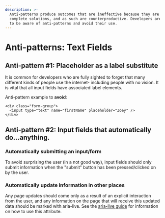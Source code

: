 ```yaml
---
description: >-
  Anti-patterns produce outcomes that are ineffective because they are not
  complete solutions, and as such are counterproductive. Developers are advised
  to be aware of anti-patterns and avoid their use.
---
```


# Anti-patterns: Text Fields

## Anti-pattern \#1: Placeholder as a label substitute

It is common for developers who are fully sighted to forget that many different kinds of people use the internet- including people with no vision. It is vital that all input fields have associated label elements.

Anti-pattern example to **avoid**:

```markup
<div class="form-group">
  <input type="text" name="firstName" placeholder="Zoey" />
</div>
```

## Anti-pattern \#2: Input fields that automatically do...anything.

### Automatically submitting an input/form

To avoid surprising the user \(in a not good way\), input fields should only submit information when the "submit" button has been pressed/clicked on by the user.

### Automatically update information in other places

Any page updates should come only as a result of an explicit interaction from the user, and any information on the page that will receive this updated data should be marked with aria-live. See the [aria-live guide](../../general-considerations/use-of-aria-live.md) for information on how to use this attribute.

